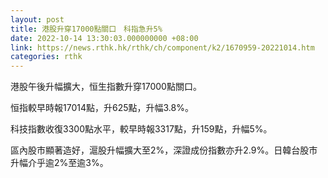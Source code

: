```yaml
---
layout: post
title: 港股升穿17000點關口　科指急升5%
date: 2022-10-14 13:30:03.000000000 +08:00
link: https://news.rthk.hk/rthk/ch/component/k2/1670959-20221014.htm
categories: rthk
---
```


港股午後升幅擴大，恒生指數升穿17000點關口。

恒指較早時報17014點，升625點，升幅3.8%。

科技指數收復3300點水平，較早時報3317點，升159點，升幅5%。

區內股市顯著造好，滬股升幅擴大至2%，深證成份指數亦升2.9%。日韓台股市升幅介乎逾2%至逾3%。
